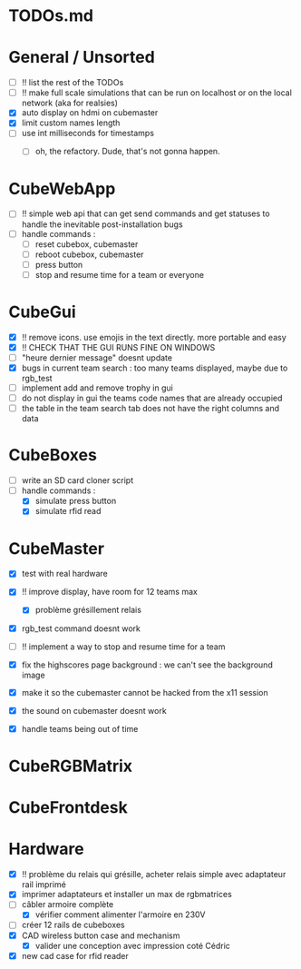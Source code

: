 # TODOs.md

# General / Unsorted

- [ ] !! list the rest of the TODOs
- [ ] !! make full scale simulations that can be run on localhost or on the local network (aka for realsies)
- [x] auto display on hdmi on cubemaster
- [x] limit custom names length
- [ ] use int milliseconds for timestamps
    - [ ] oh, the refactory. Dude, that's not gonna happen.


# CubeWebApp

- [ ] !! simple web api that can get send commands and get statuses to handle the inevitable post-installation bugs
- [ ] handle commands :
    - [ ] reset cubebox, cubemaster
    - [ ] reboot cubebox, cubemaster
    - [ ] press button
    - [ ] stop and resume time for a team or everyone

# CubeGui

- [x] !! remove icons. use emojis in the text directly. more portable and easy
- [x] !! CHECK THAT THE GUI RUNS FINE ON WINDOWS
- [ ] "heure dernier message" doesnt update
- [x] bugs in current team search : too many teams displayed, maybe due to rgb_test
- [ ] implement add and remove trophy in gui
- [ ] do not display in gui the teams code names that are already occupied
- [ ] the table in the team search tab does not have the right columns and data

# CubeBoxes

- [ ] write an SD card cloner script
- [ ] handle commands :
    - [x] simulate press button
    - [x] simulate rfid read

# CubeMaster

- [x] test with real hardware
- [x] !! improve display, have room for 12 teams max
    - [x] problème grésillement relais
- [x] rgb_test command doesnt work
- [ ] !! implement a way to stop and resume time for a team
- [x] fix the highscores page background : we can't see the background image
- [x] make it so the cubemaster cannot be hacked from the x11 session
- [x] the sound on cubemaster doesnt work
- [x] handle teams being out of time


# CubeRGBMatrix


# CubeFrontdesk


# Hardware

- [x] !! problème du relais qui grésille, acheter relais simple avec adaptateur rail imprimé
- [x] imprimer adaptateurs et installer un max de rgbmatrices
- [ ] câbler armoire complète
    - [x] vérifier comment alimenter l'armoire en 230V
- [ ] créer 12 rails de cubeboxes
- [x] CAD wireless button case and mechanism
    - [x] valider une conception avec impression coté Cédric
- [x] new cad case for rfid reader
